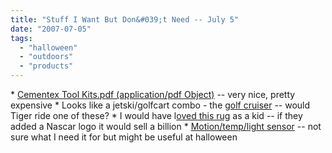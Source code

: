 ```yaml
---
title: "Stuff I Want But Don&#039;t Need -- July 5"
date: "2007-07-05"
tags: 
  - "halloween"
  - "outdoors"
  - "products"
---
```


\* [Cementex Tool Kits.pdf (application/pdf Object)](http://www.cementexusa.com/pdf/Tool%20Kits.pdf "Tool Kits.pdf (application/pdf Object)") -- very nice, pretty expensive \* Looks like a jetski/golfcart combo - the [golf cruiser](http://www.bornrich.org/entry/play-golf-in-comfort-and-style-with-the-golf-cruiser/) -- would Tiger ride one of these? \* I would have l[oved this rug](http://www.core77.com/blog/object_culture/biggames_miles_rug_doesnt_leave_it_all_up_to_the_imagination_6739.asp) as a kid -- if they added a Nascar logo it would sell a billion \* [Motion/temp/light sensor](http://www.ehomeupgrade.com/entry/4040/homeseer-s_new_hsm100?) -- not sure what I need it for but might be useful at halloween
